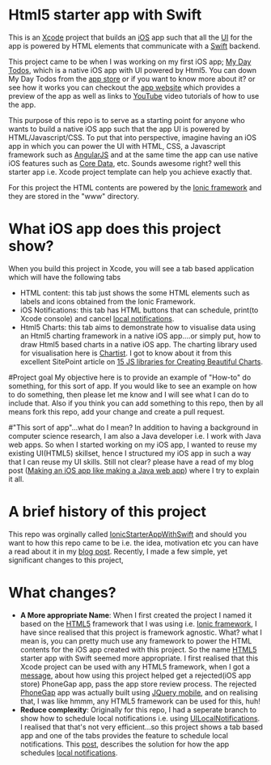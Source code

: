 Html5 starter app with Swift
========================
This is an [Xcode] project that builds an [iOS] app such that all the [UI] for the app is powered by HTML elements that communicate with a [Swift] backend.

This project came to be when I was working on my first iOS app; [My Day Todos], which is a native iOS app with UI powered by Html5. You can down My Day Todos from the [app store] or if you want to know more about it? or see how it works you can checkout the [app website] which provides a preview of the app as well as links to [YouTube] video tutorials of how to use the app.

This purpose of this repo is to serve as a starting point for anyone who wants to build a native iOS app such that the app UI is powered by HTML/Javascript/CSS. To put that into perspective, imagine having an iOS app in which you can power the UI with HTML, CSS, a Javascript framework such as [AngularJS] and at the same time the app can use native iOS features such as [Core Data], etc. Sounds awesome right? well this starter app i.e. Xcode project template can help you achieve exactly that.

For this project the HTML contents are powered by the [Ionic framework] and they are stored in the "www" directory.

# What iOS app does this project show?
When you build this project in Xcode, you will see a tab based application which will have the following tabs
- HTML content: this tab just shows the some HTML elements such as labels and icons obtained from the Ionic Framework.
- iOS Notifications: this tab has HTML buttons that can schedule, print(to Xcode console) and cancel [local notifications].
- Html5 Charts: this tab aims to demonstrate how to visualise data using an Html5 charting framework in a native iOS app....or simply put, how to draw Html5 based charts in a native iOS app. The charting library used for visualisation here is [Chartist]. I got to know about it from this excellent SitePoint article on [15 JS libraries for Creating Beautiful Charts]. 

#Project goal
My objective here is to provide an example of "How-to" do something, for this sort of app. If you would like to see an example on how to do something, then please let me know and I will see what I can do to include that. Also if you think you can add something to this repo, then by all means fork this repo, add your change and create a pull request.

#"This sort of app"...what do I mean?
In addition to having a background in computer science research, I am also a Java developer i.e. I work with Java web apps. So when I started working on my iOS app, I wanted to reuse my existing UI(HTML5) skillset, hence I structured my iOS app in such a way that I can reuse my UI skills. Still not clear? please have a read of my blog post ([Making an iOS app like making a Java web app]) where I try to explain it all.

# A brief history of this project
This repo was orginally called [IonicStarterAppWithSwift] and should you want to how this repo came to be i.e. the idea, motivation etc you can have a read about it in my [blog post]. Recently, I made a few simple, yet significant changes to this project,

# What changes?
- **A More appropriate Name**: When I first created the project I named it based on the [HTML5] framework that I was using i.e. [Ionic framework], I have since realised that this project is framework agnostic. What? what I mean is, you can pretty much use any framework to power the HTML contents for the iOS app created with this project. So the name [HTML5] starter app with Swift seemed more appropriate. I first realised that this Xcode project can be used with any HTML5 framework, when I got a [message], about how using this project helped get a rejected(iOS app store) PhoneGap app, pass the app store review process. The rejected [PhoneGap] app was actually built using [JQuery mobile], and on realising that, I was like hmmm, any HTML5 framework can be used for this, huh!
- **Reduce complexity**: Originally for this repo, I had a seperate branch to show how to schedule local notifications i.e. using [UILocalNotifications]. I realised that that's not very efficient...so this project shows a tab based app and one of the tabs provides the feature to schedule local notifications. This [post], describes the solution for how the app schedules [local notifications].

[15 JS libraries for Creating Beautiful Charts]:http://www.sitepoint.com/15-best-javascript-charting-libraries/
[Chartist]:http://gionkunz.github.io/chartist-js/
[YouTube]:https://www.youtube.com/watch?v=NATL8s3949g
[app website]: http://www.mydaytodos.com
[My Day Todos]: http://www.mydaytodos.com
[app store]: https://itunes.apple.com/app/my-day-todos-todo-list-alarms/id1020072048
[Making an iOS app like making a Java web app]:http://captaindanko.blogspot.com.au/2015/06/making-ios-app-like-making-java-web-app.html
[chart]:https://en.wikipedia.org/wiki/Chart
[Core Data]: https://developer.apple.com/library/ios/documentation/Cocoa/Conceptual/CoreData/cdProgrammingGuide.html
[AngularJS]: https://angularjs.org/
[HTML5]:https://en.wikipedia.org/wiki/HTML5
[UI]:https://en.wikipedia.org/wiki/User_interface
[JQuery mobile]:https://jquerymobile.com/
[PhoneGap]:http://phonegap.com/
[message]: http://captaindanko.blogspot.com.au/2015/01/struggling-to-fit-rejected-phonegap.html
[UILocalNotifications]:https://developer.apple.com/library/ios/documentation/iPhone/Reference/UILocalNotification_Class/
[local notifications]: https://developer.apple.com/library/ios/documentation/iPhone/Reference/UILocalNotification_Class/
[iOS]: https://en.wikipedia.org/wiki/IOS
[Swift]: https://developer.apple.com/swift/
[Xcode]: https://developer.apple.com/xcode/
[IonicStarterAppWithSwift]: https://github.com/cptdanko/IonicStarterAppWithSwift
[Ionic framework]:http://ionicframework.com/
[blog post]: http://captaindanko.blogspot.com.au/2014/10/xcode-starter-project-with-ionic-html5.html
[post]: http://captaindanko.blogspot.com.au/2015/02/local-notifications-in-ios7-compliant.html
